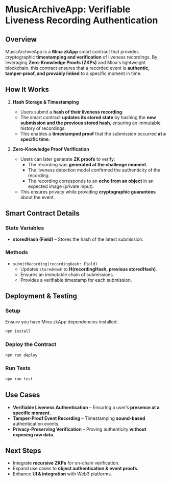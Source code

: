 # **MusicArchiveApp: Verifiable Liveness Recording Authentication**

## **Overview**
MusicArchiveApp is a **Mina zkApp** smart contract that provides cryptographic **timestamping and verification** of liveness recordings. By leveraging **Zero-Knowledge Proofs (ZKPs)** and Mina's lightweight blockchain, this contract ensures that a recorded event is **authentic, tamper-proof, and provably linked** to a specific moment in time.

## **How It Works**
1. **Hash Storage & Timestamping**  
   - Users submit a **hash of their liveness recording**.
   - The smart contract **updates its stored state** by hashing the **new submission and the previous stored hash**, ensuring an immutable history of recordings.
   - This enables a **timestamped proof** that the submission occurred **at a specific time**.

2. **Zero-Knowledge Proof Verification**  
   - Users can later generate **ZK proofs** to verify:
     - The recording was **generated at the challenge moment**.
     - The liveness detection model confirmed the authenticity of the recording.
     - The recording corresponds to an **echo from an object** in an expected image (private input).
   - This ensures privacy while providing **cryptographic guarantees** about the event.

## **Smart Contract Details**
### **State Variables**
- **storedHash (Field)** – Stores the hash of the latest submission.

### **Methods**
- `submitRecording(recordingHash: Field)`
  - Updates `storedHash` to **H(recordingHash, previous storedHash)**.
  - Ensures an immutable chain of submissions.
  - Provides a verifiable timestamp for each submission.

## **Deployment & Testing**
### **Setup**
Ensure you have Mina zkApp dependencies installed:
```sh
npm install
```

### **Deploy the Contract**
```sh
npm run deploy
```

### **Run Tests**
```sh
npm run test
```

## **Use Cases**
- **Verifiable Liveness Authentication** – Ensuring a user’s **presence at a specific moment**.
- **Tamper-Proof Event Recording** – Timestamping **sound-based** authentication events.
- **Privacy-Preserving Verification** – Proving authenticity **without exposing raw data**.

## **Next Steps**
- Integrate **recursive ZKPs** for on-chain verification.
- Expand use cases to **object authentication & event proofs**.
- Enhance **UI & integration** with Web3 platforms.


